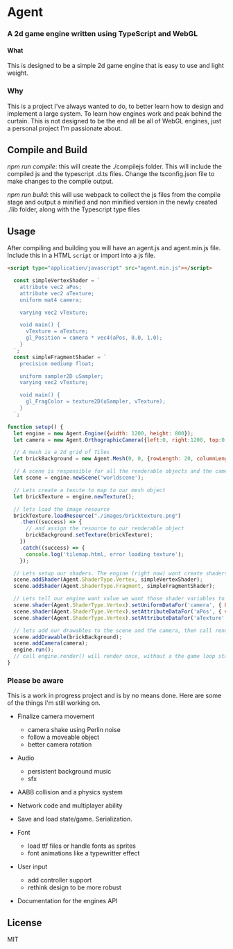 # Agent
### A 2d game engine written using TypeScript and WebGL

#### What
This is designed to be a simple 2d game engine that is easy to use and light weight.

### Why
This is a project I've always wanted to do, to better learn how to design and implement a large system. To learn how engines work and peak behind the curtain. This is not designed to be the end all be all of WebGL engines, just a personal project I'm passionate about.

## Compile and Build
*npm run compile*: this will create the ./compilejs folder. This will include the compiled js and the typescript .d.ts files. Change the tsconfig.json file to make changes to the compile output.

*npm run build*: this will use webpack to collect the js files from the compile stage and output a minified and non minified version in the newly created ./lib folder, along with the Typescript type files

## Usage
After compiling and building you will have an agent.js and agent.min.js file. Include this in a HTML `script` or import into a js file.

```html
<script type="application/javascript" src="agent.min.js"></script>
```

```javascript
  const simpleVertexShader = `
    attribute vec2 aPos;
    attribute vec2 aTexture;
    uniform mat4 camera;

    varying vec2 vTexture;

    void main() {
      vTexture = aTexture;
      gl_Position = camera * vec4(aPos, 0.0, 1.0);
    }
  `;
  const simpleFragmentShader = `
    precision mediump float;

    uniform sampler2D uSampler;
    varying vec2 vTexture;

    void main() {
      gl_FragColor = texture2D(uSampler, vTexture);
    }
  `;

function setup() {
  let engine = new Agent.Engine({width: 1200, height: 800});
  let camera = new Agent.OrthographicCamera({left:0, right:1200, top:0, bottom:800, far:0, near:100});

  // A mesh is a 2d grid of Tiles
  let brickBackground = new Agent.Mesh(0, 0, {rowLength: 20, columnLength: 15, width: 64, height: 64});

  // A scene is responsible for all the renderable objects and the camera you give it. Different scenes can hold different objects and cameras
  let scene = engine.newScene('worldscene');

  // Lets create a texute to map to our mesh object
  let brickTexture = engine.newTexture();

  // lets load the image resource
  brickTexture.loadResource("./images/bricktexture.png")
    .then((success) => {
      // and assign the resource to our renderable object
      brickBackground.setTexture(brickTexture);
    })
    .catch((success) => {
      console.log('tilemap.html, error loading texture');
    });

  // Lets setup our shaders. The engine (right now) wont create shaders for you, you will write your own shadders and the engine will parse them
  scene.addShader(Agent.ShaderType.Vertex, simpleVertexShader);
  scene.addShader(Agent.ShaderType.Fragment, simpleFragmentShader);

  // Lets tell our engine want value we want those shader variables to hold
  scene.shader(Agent.ShaderType.Vertex).setUniformDataFor('camera', { UUID: 'some-id', uniformMatrix: camera.matrix() });
  scene.shader(Agent.ShaderType.Vertex).setAttributeDataFor('aPos', { vertexAttribute: brickBackground.vertexAttributes() });
  scene.shader(Agent.ShaderType.Vertex).setAttributeDataFor('aTexture', { vertexAttribute: brickBackground.textureAttributes() });

  // lets add our drawables to the scene and the camera, then call render() or run()
  scene.addDrawable(brickBackground);
  scene.addCamera(camera);
  engine.run();
  // call engine.render() will render once, without a the game loop starting
}
```

### Please be aware
This is a work in progress project and is by no means done. Here are some of the things I'm still working on.
* Finalize camera movement
  * camera shake using Perlin noise
  * follow a moveable object
  * better camera rotation
* Audio
  * persistent background music
  * sfx
* AABB collision and a physics system
* Network code and multiplayer ability
* Save and load state/game. Serialization.
* Font
  * load ttf files or handle fonts as sprites
  * font animations like a typewritter effect
* User input
  * add controller support
  * rethink design to be more robust

* Documentation for the engines API

## License
MIT